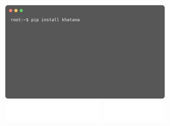<picture>
  <img src="https://github.com/WaqarKhatana220/WaqarKhatana220/blob/main/animation.svg" alt="Animation SVG">
</picture>

<div style="display: flex; gap: 10px;">
  <a href="https://raw.githubusercontent.com/WaqarKhatana220/WaqarKhatana220/main/Waqar_Khatana.pdf">
    <img src="https://github.com/WaqarKhatana220/WaqarKhatana220/blob/main/resume.svg" alt="View Resume">
  </a>
  <a href="https://www.w3schools.com/tags/tag_a.asp">
    <img src="https://github.com/WaqarKhatana220/WaqarKhatana220/blob/main/portfolio.svg" alt="View portfolio">
  </a>
</div>
